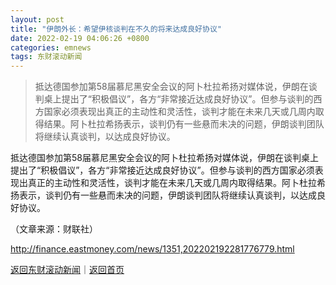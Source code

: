 ```yaml
---
layout: post
title: "伊朗外长：希望伊核谈判在不久的将来达成良好协议"
date: 2022-02-19 04:06:26 +0800
categories: emnews
tags: 东财滚动新闻
---
```

> 抵达德国参加第58届慕尼黑安全会议的阿卜杜拉希扬对媒体说，伊朗在谈判桌上提出了“积极倡议”，各方“非常接近达成良好协议”。但参与谈判的西方国家必须表现出真正的主动性和灵活性，谈判才能在未来几天或几周内取得结果。阿卜杜拉希扬表示，谈判仍有一些悬而未决的问题，伊朗谈判团队将继续认真谈判，以达成良好协议。

<p>抵达德国参加第58届慕尼黑安全会议的阿卜杜拉希扬对媒体说，伊朗在谈判桌上提出了“积极倡议”，各方“非常接近达成良好协议”。但参与谈判的西方国家必须表现出真正的主动性和灵活性，谈判才能在未来几天或几周内取得结果。阿卜杜拉希扬表示，谈判仍有一些悬而未决的问题，伊朗谈判团队将继续认真谈判，以达成良好协议。</p><p class="em_media">（文章来源：财联社）</p>

<http://finance.eastmoney.com/news/1351,202202192281776779.html>

[返回东财滚动新闻](//finews.withounder.com/emnews/)｜[返回首页](//finews.withounder.com/)